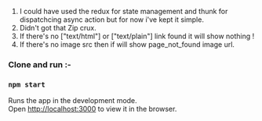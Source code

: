 1. I could have used the redux for state management and thunk for dispatchcing async action but for now i've kept it simple.
2. Didn't got that Zip crux.
3. If there's no ["text/html"] or ["text/plain"] link found it will show nothing !
4. If there's no image src then if will show page_not_found image url.

### Clone and run :-
### `npm start`

Runs the app in the development mode.<br>
Open [http://localhost:3000](http://localhost:3000) to view it in the browser.



